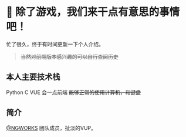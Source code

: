 # 👋 除了游戏，我们来干点有意思的事情吧！
忙了很久，终于有时间更新一下个人介绍。
> ~~当然对前期版本感兴趣的可以自行查阅历史~~

## 本人主要技术栈
Python C VUE 会一点前端 ~~能够正常的使用计算机，和键盘~~

## 简介
[@NGWORKS](https://github.com/NGWORKS) 团队成员，扯淡的VUP。
